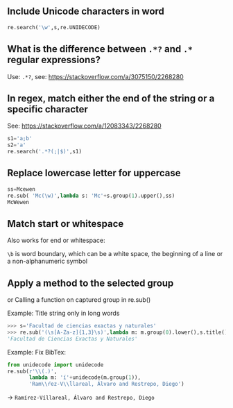 ## Include Unicode characters in word
```python
re.search('\w',s,re.UNIDECODE)
```
## What is the difference between `.*?`  and `.*` regular expressions?
Use: `.*?`, see: https://stackoverflow.com/a/3075150/2268280
## In regex, match either the end of the string or a specific character
See: https://stackoverflow.com/a/12083343/2268280
```python
s1='a;b'
s2='a'
re.search('.*?(;|$)',s1)
```
## Replace lowercase letter for uppercase
```python
ss=Mcewen
re.sub( 'Mc(\w)',lambda s: 'Mc'+s.group(1).upper(),ss)
McWewen
```
## Match start or whitespace
Also works for end or whitespace:

`\b` is word boundary, which can be a white space, the beginning of a line or a non-alphanumeric symbol
## Apply a method to the selected group
or Calling a function on captured group in re.sub()

Example: Title string only in long words
```python
>>> s='Facultad de ciencias exactas y naturales'
>>> re.sub('(\s[A-Za-z]{1,3}\s)',lambda m: m.group(0).lower(),s.title(),re.UNICODE)
'Facultad de Ciencias Exactas y Naturales'
```

Example: Fix BibTex:
```python
from unidecode import unidecode
re.sub(r'\\(.)',
       lambda m: 'í'+unidecode(m.group(1)),
       'Ram\\ŕez-V\\ĺlareal, Álvaro and Restrepo, Diego')
```
→ `Ramírez-Víllareal, Álvaro and Restrepo, Diego`
